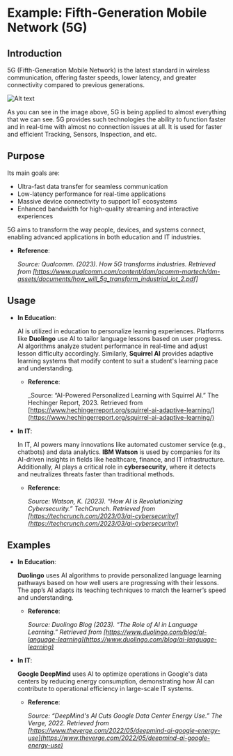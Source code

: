 # Example: Fifth-Generation Mobile Network (5G)

## Introduction

5G (Fifth-Generation Mobile Network) is the latest standard in wireless communication, offering faster speeds, lower latency, and greater connectivity compared to previous generations.

![Alt text](https://i.imgur.com/uzZwoYi.png "Image Title")

As you can see in the image above, 5G is being applied to almost everything that we can see. 5G provides such technologies the ability to function faster and in real-time with almost no connection issues at all. It is used for faster and efficient Tracking, Sensors, Inspection, and etc.

## Purpose

Its main goals are:
- Ultra-fast data transfer for seamless communication
- Low-latency performance for real-time applications
- Massive device connectivity to support IoT ecosystems
- Enhanced bandwidth for high-quality streaming and interactive experiences

5G aims to transform the way people, devices, and systems connect, enabling advanced applications in both education and IT industries.


- **Reference**:  

  _Source: Qualcomm. (2023). How 5G transforms industries. Retrieved from [https://www.qualcomm.com/content/dam/qcomm-martech/dm-assets/documents/how_will_5g_transform_industrial_iot_2.pdf]_


## Usage

- **In Education**:  

  AI is utilized in education to personalize learning experiences. Platforms like **Duolingo** use AI to tailor language lessons based on user progress. AI algorithms analyze student performance in real-time and adjust lesson difficulty accordingly. Similarly, **Squirrel AI** provides adaptive learning systems that modify content to suit a student's learning pace and understanding.


  - **Reference**:  

    _Source: “AI-Powered Personalized Learning with Squirrel AI.” The Hechinger Report, 2023. Retrieved from [https://www.hechingerreport.org/squirrel-ai-adaptive-learning/](https://www.hechingerreport.org/squirrel-ai-adaptive-learning/)


- **In IT**:  

  In IT, AI powers many innovations like automated customer service (e.g., chatbots) and data analytics. **IBM Watson** is used by companies for its AI-driven insights in fields like healthcare, finance, and IT infrastructure. Additionally, AI plays a critical role in **cybersecurity**, where it detects and neutralizes threats faster than traditional methods.


  - **Reference**:  

    _Source: Watson, K. (2023). “How AI is Revolutionizing Cybersecurity.” TechCrunch. Retrieved from [https://techcrunch.com/2023/03/ai-cybersecurity/](https://techcrunch.com/2023/03/ai-cybersecurity/)_


## Examples


- **In Education**:  

  **Duolingo** uses AI algorithms to provide personalized language learning pathways based on how well users are progressing with their lessons. The app’s AI adapts its teaching techniques to match the learner’s speed and understanding.


  - **Reference**:  

    _Source: Duolingo Blog (2023). “The Role of AI in Language Learning.” Retrieved from [https://www.duolingo.com/blog/ai-language-learning](https://www.duolingo.com/blog/ai-language-learning)_


- **In IT**:  

  **Google DeepMind** uses AI to optimize operations in Google's data centers by reducing energy consumption, demonstrating how AI can contribute to operational efficiency in large-scale IT systems.


  - **Reference**:  

    _Source: “DeepMind's AI Cuts Google Data Center Energy Use.” The Verge, 2022. Retrieved from [https://www.theverge.com/2022/05/deepmind-ai-google-energy-use](https://www.theverge.com/2022/05/deepmind-ai-google-energy-use)_
